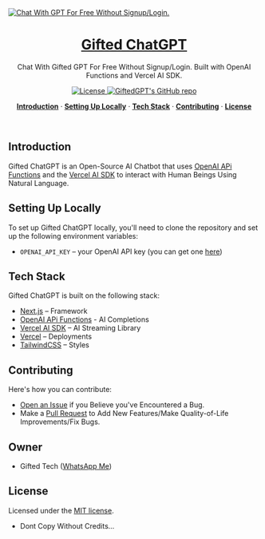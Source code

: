 <a href="https://giftedgpt.vercel.app">
  <img alt="Chat With GPT For Free Without Signup/Login." src="/app/favicon.ico">
  <h1 align="center">Gifted ChatGPT</h1>
</a>

<p align="center">
  Chat With Gifted GPT For Free Without Signup/Login. Built with OpenAI Functions and Vercel AI SDK. 
</p>

<p align="center">
  <a href="https://github.com/Giftedmaurice/giftedgpt/main/LICENSE">
    <img src="https://img.shields.io/github/license/Giftedmaurice/giftedgpt?label=license&logo=github&color=f80&logoColor=fff" alt="License" />
  </a>
  <a href="https://github.com/Giftedmaurice/giftedgpt"><img src="https://img.shields.io/github/stars/Giftedmaurice/giftedgpt?style=social" alt="GiftedGPT's GitHub repo"></a>
</p>

<p align="center">
  <a href="#introduction"><strong>Introduction</strong></a> ·
  <a href="#setting-up-locally"><strong>Setting Up Locally</strong></a> ·
  <a href="#tech-stack"><strong>Tech Stack</strong></a> ·
  <a href="#contributing"><strong>Contributing</strong></a> ·
  <a href="#license"><strong>License</strong></a>
</p>
<br/>

## Introduction

Gifted ChatGPT is an Open-Source AI Chatbot that uses [OpenAI APi Functions](https://platform.openai.com/docs/guides/gpt/function-calling) and the [Vercel AI SDK](https://sdk.vercel.ai/docs) to interact with Human Beings Using Natural Language.

## Setting Up Locally

To set up Gifted ChatGPT locally, you'll need to clone the repository and set up the following environment variables:

- `OPENAI_API_KEY` – your OpenAI API key (you can get one [here](https://platform.openai.com/account/api-keys))

## Tech Stack

Gifted ChatGPT is built on the following stack:

- [Next.js](https://nextjs.org/) – Framework
- [OpenAI APi Functions](https://platform.openai.com/docs/guides/gpt/function-calling) - AI Completions
- [Vercel AI SDK](https://sdk.vercel.ai/docs) – AI Streaming Library
- [Vercel](https://vercel.com) – Deployments
- [TailwindCSS](https://tailwindcss.com/) – Styles

## Contributing

Here's how you can contribute:

- [Open an Issue](https://github.com/Giftedmaurice/giftedgpt/issues) if you Believe you've Encountered a Bug.
- Make a [Pull Request](https://github.com/Giftedmaurice/giftedgpt/pull) to Add New Features/Make Quality-of-Life Improvements/Fix Bugs.

## Owner

- Gifted Tech ([WhatsApp Me](https://wa.me/message/NHCZC5DSOEUXB1))

## License

Licensed under the [MIT license](https://github.com/Giftedmaurice/giftedgpt/blob/main/LICENSE.md).

- Dont Copy Without Credits...
